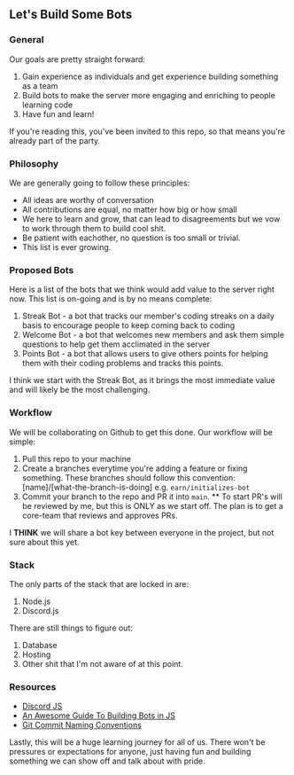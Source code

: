 ## Let's Build Some Bots

### General
Our goals are pretty straight forward:
 1. Gain experience as individuals and get experience building something as a team
 2. Build bots to make the server more engaging and enriching to people learning code
 3. Have fun and learn!

If you're reading this, you've been invited to this repo, so that means you're already part of the party. 

### Philosophy
We are generally going to follow these principles:
 - All ideas are worthy of conversation
 - All contributions are equal, no matter how big or how small
 - We here to learn and grow, that can lead to disagreements but we vow to work through them to build cool shit.
 - Be patient with eachother, no question is too small or trivial.
 - This list is ever growing.

### Proposed Bots
Here is a list of the bots that we think would add value to the server right now. This list is on-going and is by no means complete:
  1. Streak Bot - a bot that tracks our member's coding streaks on a daily basis to encourage people to keep coming back to coding
  2. Welcome Bot - a bot that welcomes new members and ask them simple questions to help get them acclimated in the server
  3. Points Bot - a bot that allows users to give others points for helping them with their coding problems and tracks this points.

I think we start with the Streak Bot, as it brings the most immediate value and will likely be the most challenging.

### Workflow
We will be collaborating on Github to get this done. Our workflow will be simple:
  1. Pull this repo to your machine
  2. Create a branches everytime you're adding a feature or fixing something. These branches should follow this convention: [name]/[what-the-branch-is-doing] e.g. `earn/initializes-bot`
  3. Commit your branch to the repo and PR it into `main`.
  ** To start PR's will be reviewed by me, but this is ONLY as we start off. The plan is to get a core-team that reviews and approves PRs.
  
  I **THINK** we will share a bot key between everyone in the project, but not sure about this yet. 
  
### Stack
The only parts of the stack that are locked in are:
 1. Node.js
 2. Discord.js

There are still things to figure out:
 1. Database
 2. Hosting
 3. Other shit that I'm not aware of at this point.

### Resources
- [Discord JS](https://discord.js.org)
- [An Awesome Guide To Building Bots in JS](https://discordjs.guide/)
- [Git Commit Naming Conventions](https://dev.to/i5han3/git-commit-message-convention-that-you-can-follow-1709)
  
 Lastly, this will be a huge learning journey for all of us. There won't be pressures or expectations for anyone, just having fun and building something we can show off and talk about with pride. 

